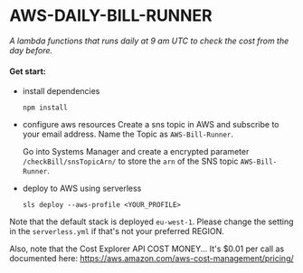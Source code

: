# AWS-DAILY-BILL-RUNNER

_A lambda functions that runs daily at 9 am UTC to check the cost from the day before._

#### Get start:

- install dependencies

  ```
  npm install
  ```

- configure aws resources
  Create a sns topic in AWS and subscribe to your email address. Name the Topic as `AWS-Bill-Runner`.

  Go into Systems Manager and create a encrypted parameter `/checkBill/snsTopicArn/` to store the `arn` of the SNS topic `AWS-Bill-Runner`.

- deploy to AWS using serverless

  ```
  sls deploy --aws-profile <YOUR_PROFILE>
  ```

Note that the default stack is deployed `eu-west-1`. Please change the setting in the `serverless.yml` if that's not your preferred REGION.

Also, note that the Cost Explorer API COST MONEY... It's $0.01 per call as documented here: https://aws.amazon.com/aws-cost-management/pricing/
